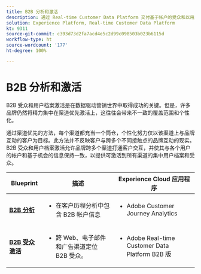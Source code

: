 ```yaml
---
title: B2B 分析和激活
description: 通过 Real-time Customer Data Platform 交付基于帐户的受众和以用户档案为中心的客户体验。
solution: Experience Platform, Real-time Customer Data Platform
kt: 9311
source-git-commit: c393d73d2fa7acd4e5c2d99c098503b023b6115d
workflow-type: ht
source-wordcount: '177'
ht-degree: 100%

---
```



# B2B 分析和激活

B2B 受众和用户档案激活是在数据驱动营销世界中取得成功的关键。但是，许多品牌仍然将精力集中在渠道优先激活上，这往往会带来不一致的覆盖范围和个性化。

通过渠道优先的方法，每个渠道都充当一个筒仓，个性化努力仅以该渠道上与品牌互动的客户为目标。此方法并不反映客户与跨多个不同接触点的品牌互动的现实。B2B 受众和用户档案激活允许品牌跨多个渠道打通客户交互，并使其与各个用户的帐户和基于机会的信息保持一致，以提供可激活到所有渠道的集中用户档案和受众。

| Blueprint | 描述 | Experience Cloud 应用程序 |
|---|---|---|
| **[B2B 分析](b2bactivation.md)** | <ul><li>在客户历程分析中包含 B2B 帐户信息</li></ul> | <ul><li>Adobe Customer Journey Analytics</li></ul> |
| **[B2B 受众激活](b2bactivation.md)** | <ul><li>跨 Web、电子邮件和广告渠道定位 B2B 受众。</li></ul> | <ul><li>Adobe Real-time Customer Data Platform B2B 版</li></ul> |